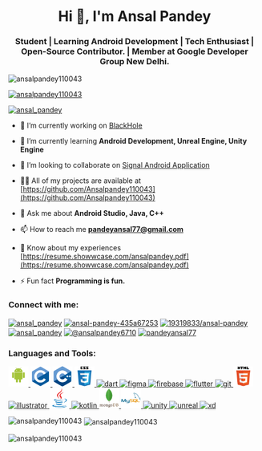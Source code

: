 <h1 align="center">Hi 👋, I'm Ansal Pandey</h1>
<h3 align="center">Student | Learning Android Development | Tech Enthusiast | Open-Source Contributor. | Member at Google Developer Group New Delhi.</h3>

<p align="left"> <img src="https://komarev.com/ghpvc/?username=ansalpandey110043&label=Profile%20views&color=0e75b6&style=flat" alt="ansalpandey110043" /> </p>

<p align="left"> <a href="https://github.com/ryo-ma/github-profile-trophy"><img src="https://github-profile-trophy.vercel.app/?username=ansalpandey110043" alt="ansalpandey110043" /></a> </p>

<p align="left"> <a href="https://twitter.com/ansal_pandey" target="blank"><img src="https://img.shields.io/twitter/follow/ansal_pandey?logo=twitter&style=for-the-badge" alt="ansal_pandey" /></a> </p>

- 🔭 I’m currently working on [BlackHole](https://github.com/Ansalpandey110043/BlackHole)

- 🌱 I’m currently learning **Android Development, Unreal Engine, Unity Engine**

- 👯 I’m looking to collaborate on [Signal Android Application](https://github.com/Ansalpandey110043/Signal-Android)

- 👨‍💻 All of my projects are available at [https://github.com/Ansalpandey110043](https://github.com/Ansalpandey110043)

- 💬 Ask me about **Android Studio, Java, C++**

- 📫 How to reach me **pandeyansal77@gmail.com**

- 📄 Know about my experiences [https://resume.showwcase.com/ansalpandey.pdf](https://resume.showwcase.com/ansalpandey.pdf)

- ⚡ Fun fact **Programming is fun.**

<h3 align="left">Connect with me:</h3>
<p align="left">
<a href="https://twitter.com/ansal_pandey" target="blank"><img align="center" src="https://raw.githubusercontent.com/rahuldkjain/github-profile-readme-generator/master/src/images/icons/Social/twitter.svg" alt="ansal_pandey" height="30" width="40" /></a>
<a href="https://linkedin.com/in/ansal-pandey-435a67253" target="blank"><img align="center" src="https://raw.githubusercontent.com/rahuldkjain/github-profile-readme-generator/master/src/images/icons/Social/linked-in-alt.svg" alt="ansal-pandey-435a67253" height="30" width="40" /></a>
<a href="https://stackoverflow.com/users/19319833/ansal-pandey" target="blank"><img align="center" src="https://raw.githubusercontent.com/rahuldkjain/github-profile-readme-generator/master/src/images/icons/Social/stack-overflow.svg" alt="19319833/ansal-pandey" height="30" width="40" /></a>
<a href="https://instagram.com/ansal_pandey" target="blank"><img align="center" src="https://raw.githubusercontent.com/rahuldkjain/github-profile-readme-generator/master/src/images/icons/Social/instagram.svg" alt="ansal_pandey" height="30" width="40" /></a>
<a href="https://www.youtube.com/c/@ansalpandey6710" target="blank"><img align="center" src="https://raw.githubusercontent.com/rahuldkjain/github-profile-readme-generator/master/src/images/icons/Social/youtube.svg" alt="@ansalpandey6710" height="30" width="40" /></a>
<a href="https://auth.geeksforgeeks.org/user/pandeyansal77" target="blank"><img align="center" src="https://raw.githubusercontent.com/rahuldkjain/github-profile-readme-generator/master/src/images/icons/Social/geeks-for-geeks.svg" alt="pandeyansal77" height="30" width="40" /></a>
</p>

<h3 align="left">Languages and Tools:</h3>
<p align="left"> <a href="https://developer.android.com" target="_blank" rel="noreferrer"> <img src="https://raw.githubusercontent.com/devicons/devicon/master/icons/android/android-original-wordmark.svg" alt="android" width="40" height="40"/> </a> <a href="https://www.cprogramming.com/" target="_blank" rel="noreferrer"> <img src="https://raw.githubusercontent.com/devicons/devicon/master/icons/c/c-original.svg" alt="c" width="40" height="40"/> </a> <a href="https://www.w3schools.com/cpp/" target="_blank" rel="noreferrer"> <img src="https://raw.githubusercontent.com/devicons/devicon/master/icons/cplusplus/cplusplus-original.svg" alt="cplusplus" width="40" height="40"/> </a> <a href="https://www.w3schools.com/css/" target="_blank" rel="noreferrer"> <img src="https://raw.githubusercontent.com/devicons/devicon/master/icons/css3/css3-original-wordmark.svg" alt="css3" width="40" height="40"/> </a> <a href="https://dart.dev" target="_blank" rel="noreferrer"> <img src="https://www.vectorlogo.zone/logos/dartlang/dartlang-icon.svg" alt="dart" width="40" height="40"/> </a> <a href="https://www.figma.com/" target="_blank" rel="noreferrer"> <img src="https://www.vectorlogo.zone/logos/figma/figma-icon.svg" alt="figma" width="40" height="40"/> </a> <a href="https://firebase.google.com/" target="_blank" rel="noreferrer"> <img src="https://www.vectorlogo.zone/logos/firebase/firebase-icon.svg" alt="firebase" width="40" height="40"/> </a> <a href="https://flutter.dev" target="_blank" rel="noreferrer"> <img src="https://www.vectorlogo.zone/logos/flutterio/flutterio-icon.svg" alt="flutter" width="40" height="40"/> </a>  <a href="https://git-scm.com/" target="_blank" rel="noreferrer"> <img src="https://www.vectorlogo.zone/logos/git-scm/git-scm-icon.svg" alt="git" width="40" height="40"/> </a> <a href="https://www.w3.org/html/" target="_blank" rel="noreferrer"> <img src="https://raw.githubusercontent.com/devicons/devicon/master/icons/html5/html5-original-wordmark.svg" alt="html5" width="40" height="40"/> </a> <a href="https://www.adobe.com/in/products/illustrator.html" target="_blank" rel="noreferrer"> <img src="https://www.vectorlogo.zone/logos/adobe_illustrator/adobe_illustrator-icon.svg" alt="illustrator" width="40" height="40"/> </a> <a href="https://www.java.com" target="_blank" rel="noreferrer"> <img src="https://raw.githubusercontent.com/devicons/devicon/master/icons/java/java-original.svg" alt="java" width="40" height="40"/> </a> <a href="https://kotlinlang.org" target="_blank" rel="noreferrer"> <img src="https://www.vectorlogo.zone/logos/kotlinlang/kotlinlang-icon.svg" alt="kotlin" width="40" height="40"/> </a> <a href="https://www.mongodb.com/" target="_blank" rel="noreferrer"> <img src="https://raw.githubusercontent.com/devicons/devicon/master/icons/mongodb/mongodb-original-wordmark.svg" alt="mongodb" width="40" height="40"/> <a href="https://www.mysql.com/" target="_blank" rel="noreferrer"> <img src="https://raw.githubusercontent.com/devicons/devicon/master/icons/mysql/mysql-original-wordmark.svg" alt="mysql" width="40" height="40"/> <a href="https://unity.com/" target="_blank" rel="noreferrer"> <img src="https://www.vectorlogo.zone/logos/unity3d/unity3d-icon.svg" alt="unity" width="40" height="40"/> </a> <a href="https://unrealengine.com/" target="_blank" rel="noreferrer"> <img src="https://raw.githubusercontent.com/kenangundogan/fontisto/036b7eca71aab1bef8e6a0518f7329f13ed62f6b/icons/svg/brand/unreal-engine.svg" alt="unreal" width="40" height="40"/> </a> <a href="https://www.adobe.com/products/xd.html" target="_blank" rel="noreferrer"> <img src="https://cdn.worldvectorlogo.com/logos/adobe-xd.svg" alt="xd" width="40" height="40"/> </a> </p>

<p><img align="left" src="https://github-readme-stats.vercel.app/api/top-langs?username=ansalpandey110043&show_icons=true&locale=en&layout=compact" alt="ansalpandey110043" /></p>

<p>&nbsp;<img align="center" src="https://github-readme-stats.vercel.app/api?username=ansalpandey110043&show_icons=true&locale=en" alt="ansalpandey110043" /></p>

<p><img align="center" src="https://github-readme-streak-stats.herokuapp.com/?user=ansalpandey110043&" alt="ansalpandey110043" /></p>
